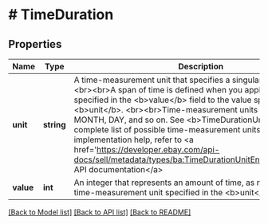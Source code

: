 # # TimeDuration

## Properties

Name | Type | Description | Notes
------------ | ------------- | ------------- | -------------
**unit** | **string** | A time-measurement unit that specifies a singular period of time.  &lt;br&gt;&lt;br&gt;A span of time is defined when you apply the value specified in the &lt;b&gt;value&lt;/b&gt; field to the value specified for &lt;b&gt;unit&lt;/b&gt;.  &lt;br&gt;&lt;br&gt;Time-measurement units can be YEAR, MONTH, DAY, and so on. See &lt;b&gt;TimeDurationUnitEnum&lt;/b&gt; for a complete list of possible time-measurement units. For implementation help, refer to &lt;a href&#x3D;&#39;https://developer.ebay.com/api-docs/sell/metadata/types/ba:TimeDurationUnitEnum&#39;&gt;eBay API documentation&lt;/a&gt; | [optional]
**value** | **int** | An integer that represents an amount of time, as measured by the time-measurement unit specified in the &lt;b&gt;unit&lt;/b&gt; field. | [optional]

[[Back to Model list]](../../README.md#models) [[Back to API list]](../../README.md#endpoints) [[Back to README]](../../README.md)
